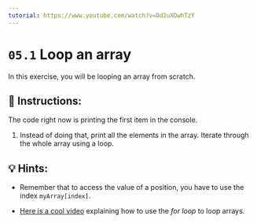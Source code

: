 ```yaml
---
tutorial: https://www.youtube.com/watch?v=Dd2uXOwhTzY
---
```


# `05.1` Loop an array

In this exercise, you will be looping an array from scratch.

## 📝 Instructions:

The code right now is printing the first item in the console. 

1. Instead of doing that, print all the elements in the array. Iterate through the whole array using a loop.

## 💡 Hints:

+ Remember that to access the value of a position, you have to use the index `myArray[index]`.

+ [Here is a cool video](https://www.youtube.com/watch?v=24Wpg6njlYI) explaining how to use the *for loop* to loop arrays.
